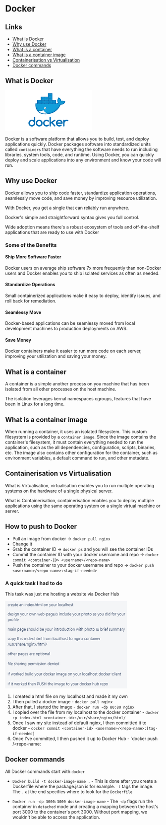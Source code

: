 # Docker

## Links

- [What is Docker](#what-is-docker)
- [Why use Docker](#why-use-docker)
- [What is a container](#what-is-a-container)
- [What is a container image](#what-is-a-container-image)
- [Containerisation vs Virtualisation](#containerisation-vs-virtualisation)
- [Docker commands](#docker-commands)

## What is Docker

![Docker Logo](./images/docker-logo.png)

Docker is a software platform that allows you to build, test, and deploy applications quickly. Docker packages software into standardized units called `containers` that have everything the software needs to run including libraries, system tools, code, and runtime. Using Docker, you can quickly deploy and scale applications into any environment and know your code will run.

## Why use Docker

Docker allows you to ship code faster, standardize application operations, seamlessly move code, and save money by improving resource utilization.

With Docker, you get a single that can reliably run anywhere.

Docker's simple and straightforward syntax gives you full control.

Wide adoption means there's a robust ecosystem of tools and off-the-shelf applications that are ready to use with Docker

### Some of the Benefits

#### Ship More Software Faster

Docker users on average ship software 7x more frequently than non-Docker users and Docker enables you to ship isolated services as often as needed.

#### Standardize Operations

Small containerized applications make it easy to deploy, identify issues, and roll back for remediation.

#### Seamlessy Move

Docker-based applications can be seamlessy moved from local development machines to production deployments on AWS.

#### Save Money

Docker containers make it easier to run more code on each server, improving your utilization and saving your money.

## What is a container

A container is a simple another process on you machine that has been isolated from all other processes on the host machine.

The isolation leverages kernal namespaces cgroups, features that have been in Linux for a long time.

## What is a container image

When running a container, it uses an isolated filesystem. This custom filesystem is provided by a `container image`. Since the image contains the container's filesystem, it must contain everything needed to run the application, such as the all dependencies, configuration, scripts, binaries, etc. The image also contains other configuration for the container, such as environment variables, a default command to run, and other metadate.

## Containerisation vs Virtualisation

What is Virtualisation, virtualisation enables you to run multiple operating systems on the hardware of a single physical server.

What is Containerisation, containerisation enables you to deploy multiple applications using the same operating system on a single virtual machine or server.


## How to push to Docker

- Pull an image from docker -> `docker pull nginx`
- Change it
- Grab the container ID -> `docker ps` and you will see the container IDs
- Commit the container ID with your docker username and repo -> `docker commit <container-ID> <username>/<repo-name>`
- Push the container to your docker username and repo -> `docker push <username>/<repo-name>:<tag-if-needed>`


### A quick task I had to do

This task was just me hosting a website via Docker Hub

![Docker Task](./images/docker_task.png)

1. I created a html file on my localhost and made it my own
2. I then pulled a docker image - `docker pull nginx`
3. After that, I started the image - `docker run -dp 80:80 nginx`
4. I copied over the file from my localhost to the docker container - `docker cp index.html <container-id>:/usr/share/nginx/html/`
5. Once I saw my site instead of default nginx, I then committed it to docker - `docker commit <container-id> <username>/<repo-name>:[tag-if-needed]`
6. Once I've committed, I then pushed it up to Docker Hub - `docker push <username>/<repo-name:<tag-if-needed>

## Docker commands

All Docker commands start with `docker`

- `Docker build -t docker-image-name .` - This is done after you create a Dockerfile where the package.json is for example. `-t` tags the image. The `.` at the end specifies where to look for the `Dockerfile`

- `Docker run -dp 3000:3000 docker-image-name` - The `-dp` flags run the container in `detached` mode and creating a mapping between the host's port 3000 to the container's port 3000. Without port mapping, we wouldn't be able to access the application.
